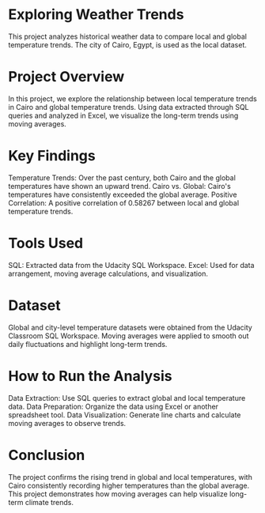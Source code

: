 # Exploring Weather Trends
This project analyzes historical weather data to compare local and global temperature trends. The city of Cairo, Egypt, is used as the local dataset.

# Project Overview
In this project, we explore the relationship between local temperature trends in Cairo and global temperature trends. Using data extracted through SQL queries and analyzed in Excel, we visualize the long-term trends using moving averages.

# Key Findings
Temperature Trends: Over the past century, both Cairo and the global temperatures have shown an upward trend.
Cairo vs. Global: Cairo's temperatures have consistently exceeded the global average.
Positive Correlation: A positive correlation of 0.58267 between local and global temperature trends.
# Tools Used
SQL: Extracted data from the Udacity SQL Workspace.
Excel: Used for data arrangement, moving average calculations, and visualization.
# Dataset
Global and city-level temperature datasets were obtained from the Udacity Classroom SQL Workspace.
Moving averages were applied to smooth out daily fluctuations and highlight long-term trends.
# How to Run the Analysis
 Data Extraction: Use SQL queries to extract global and local temperature data.
 Data Preparation: Organize the data using Excel or another spreadsheet tool.
 Data Visualization: Generate line charts and calculate moving averages to observe trends.
# Conclusion
The project confirms the rising trend in global and local temperatures, with Cairo consistently recording higher temperatures than the global average. This project demonstrates how moving averages can help visualize long-term climate trends.

